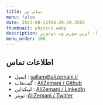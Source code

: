 ```yaml
---
title: تماس من
menu: false
date: 2023-08-12T04:29:59.358Z
thumbnail: physics.webp
description: اوپن سورس وب دولوپر :)
menu_order: 100
---
```


## اطلاعات تماس

- ایمیل : sallam@alizemani.ir
- گیت‌هاب : [AliZemani / Github](https://github.com/mehotkhan)
- لینکداین : [AliZemani / LinkedIn](https://www.linkedin.com/in/ali-zemani/)
- تویتر :[AliZemani / Twitter](https://twitter.com/ZemaniAli/)
